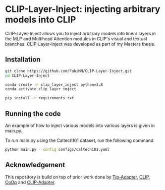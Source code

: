 # CLIP-Layer-Inject: injecting arbitrary models into CLIP
CLIP-Layer-Inject allows you to inject arbitrary models into linear layers in the MLP and Multihead Attention modules in
CLIP's visual and textual branches. 
CLIP-Layer-Inject was developed as part of my Masters thesis.

## Installation
```bash
git clone https://github.com/FabiMN/CLIP-Layer-Inject.git
cd CLIP-Layer-Inject

conda create -n clip_layer_inject python=3.8
conda activate clip_layer_inject

pip install -r requirements.txt
```

## Running the code
An example of how to inject various models into various layers is given in main.py.

To run main.py using the Caltech101 dataset, run the following command:
```bash
python main.py --config configs/caltech101.yaml
```

## Acknowledgement
This repository is build on top of prior work done by [Tip-Adapter](https://github.com/gaopengcuhk/Tip-Adapter),  [CLIP](https://github.com/openai/CLIP), [CoOp](https://github.com/KaiyangZhou/Dassl.pytorch) and [CLIP-Adapter](https://github.com/gaopengcuhk/CLIP-Adapter).

